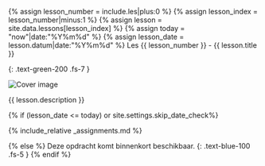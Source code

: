 {% assign lesson_number = include.les|plus:0 %} 
{% assign lesson_index = lesson_number|minus:1 %} 
{% assign lesson = site.data.lessons[lesson_index] %} 
{% assign today = "now"|date:"%Y%m%d" %} 
{% assign lesson_date = lesson.datum|date:"%Y%m%d" %}
Les {{ lesson_number }} - {{ lesson.title }}

{: .text-green-200 .fs-7 }

![Cover image](cover.png)

{{ lesson.description }}

{% if (lesson_date <= today) or site.settings.skip_date_check%}

{% include_relative _assignments.md %}

{% else %}
Deze opdracht komt binnenkort beschikbaar.
{: .text-blue-100 .fs-5 } {% endif %}